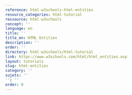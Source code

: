 ```yaml
---
reference: html-w3schools-html-entities
resource_categories: html-tutorial
ressource: html-w3schools
concept: ''
language: en
title: ''
title_en: HTML Entities
description: ''
order: ''
directory: html-w3schools/html-tutorial
link: https://www.w3schools.com/html/html_entities.asp
layout: tutorials
slug: html-entities
category: ''
sujets: ''
'': ''
order: 0
---
```

